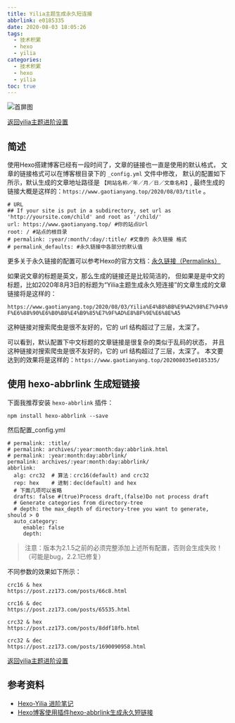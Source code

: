 ```yaml
---
title: Yilia主题生成永久短连接
abbrlink: e0185335
date: 2020-08-03 18:05:26
tags:
  - 技术积累
  - hexo
  - yilia
categories:
  - 技术积累
  - hexo
  - yilia
toc: true
---
```


![首屏图](https://s1.ax1x.com/2020/08/03/aUOvyF.jpg)

<!-- more -->

[返回yilia主题进阶设置](/archives/20200717e10c0cde/#Url持久化)

## 简述

使用Hexo搭建博客已经有一段时间了，文章的链接也一直是使用的默认格式，
文章的链接格式可以在博客根目录下的 `_config.yml` 文件中修改，
默认的配置如下所示，默认生成的文章地址路径是 `【网站名称／年／月／日／文章名称】`,
最终生成的链接大概是这样的：`https://www.gaotianyang.top/2020/08/03/title` 。

```text
# URL
## If your site is put in a subdirectory, set url as 'http://yoursite.com/child' and root as '/child/'
url: https://www.gaotianyang.top/ #你的站点Url
root: / #站点的根目录
# permalink: :year/:month/:day/:title/ #文章的 永久链接 格式
# permalink_defaults: #永久链接中各部分的默认值
```

更多关于永久链接的配置可以参考Hexo的官方文档：[永久链接（Permalinks）](https://hexo.io/zh-cn/docs/permalinks)

如果说文章的标题是英文，那么生成的链接还是比较简洁的，
但如果是是中文的标题，比如2020年8月3日的标题为“Yilia主题生成永久短连接”的文章生成的文章链接将是这样的：

`https://www.gaotianyang.top/2020/08/03/Yilia%E4%B8%BB%E9%A2%98%E7%94%9F%E6%88%90%E6%B0%B8%E4%B9%85%E7%9F%AD%E8%BF%9E%E6%8E%A5`

这种链接对搜索爬虫是很不友好的，它的 url 结构超过了三层，太深了。

可以看到，默认配置下中文标题的文章链接是很复杂的类似于乱码的状态，
并且这种链接对搜索爬虫是很不友好的，它的 url 结构超过了三层，太深了。
本文要达到的效果将是这样的：`https://www.gaotianyang.top/202008035e0185335/`

## 使用 hexo-abbrlink 生成短链接

下面我推荐安装 `hexo-abbrlink` 插件：

```shell
npm install hexo-abbrlink --save
```

然后配置_config.yml

```text
# permalink: :title/
# permalink: archives/:year:month:day:abbrlink.html
# permalink: :year:month:day:abbrlink/
permalink: archives/:year:month:day:abbrlink/
abbrlink:
  alg: crc32  # 算法：crc16(default) and crc32
  rep: hex    # 进制：dec(default) and hex
  # 下面几项可以省略
  drafts: false #(true)Process draft,(false)Do not process draft
  # Generate categories from directory-tree
  # depth: the max_depth of directory-tree you want to generate, should > 0
  auto_category:
     enable: false
     depth:
```

> 注意：版本为2.1.5之前的必须完整添加上述所有配置，否则会生成失败！（可能是bug，2.2.1已修复）

不同参数的效果如下所示：

```text
crc16 & hex
https://post.zz173.com/posts/66c8.html

crc16 & dec
https://post.zz173.com/posts/65535.html

crc32 & hex
https://post.zz173.com/posts/8ddf18fb.html

crc32 & dec
https://post.zz173.com/posts/1690090958.html
```

[返回yilia主题进阶设置](/archives/20200717e10c0cde/#Url持久化)

## 参考资料

* [Hexo-Yilia 进阶笔记](https://tding.top/archives/9a232bbe.html)
* [Hexo博客使用插件hexo-abbrlink生成永久短链接](https://mxy493.xyz/2020070417822/)
